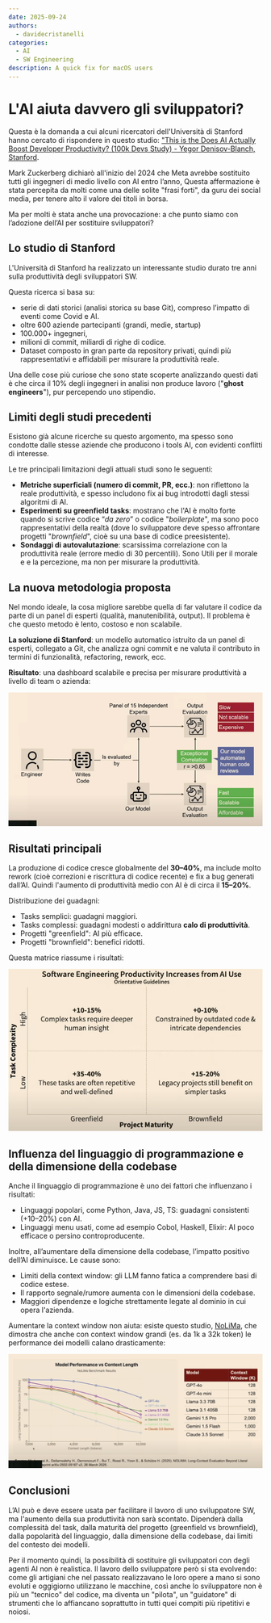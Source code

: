 ```yaml
---
date: 2025-09-24
authors:
  - davidecristanelli
categories:
  - AI 
  - SW Engineering
description: A quick fix for macOS users
---
```


# L'AI aiuta davvero gli sviluppatori?

Questa è la domanda a cui alcuni ricercatori dell'Università di Stanford hanno cercato di rispondere in questo studio: 
["This is the Does AI Actually Boost Developer Productivity? (100k Devs Study) - Yegor Denisov-Blanch, Stanford](https://www.youtube.com/watch?v=tbDDYKRFjhk).

Mark Zuckerberg dichiarò all'inizio del 2024 che Meta avrebbe sostituito tutti gli ingegneri di medio livello con AI entro l’anno,
Questa affermazione è stata percepita da molti come una delle solite "frasi forti", da guru dei social media, per tenere alto il valore dei titoli in borsa.

Ma per molti è stata anche una provocazione: a che punto siamo con l’adozione dell’AI per sostituire sviluppatori?

<!-- more -->

## Lo studio di Stanford
L'Università di Stanford ha realizzato un interessante studio durato tre anni sulla produttività degli sviluppatori SW.

Questa ricerca si basa su:

 - serie di dati storici (analisi storica su base Git), compreso l’impatto di eventi come Covid e AI.
 - oltre 600 aziende partecipanti (grandi, medie, startup)
 - 100.000+ ingegneri, 
 - milioni di commit, miliardi di righe di codice.
 - Dataset composto in gran parte da repository privati, quindi più rappresentativi e affidabili per misurare la produttività reale.

Una delle cose più curiose che sono state scoperte analizzando questi dati è che circa il 10% degli ingegneri in analisi non produce lavoro ("**ghost engineers**"), pur percependo uno stipendio.

## Limiti degli studi precedenti
Esistono già alcune ricerche su questo argomento, ma spesso sono condotte dalle stesse aziende che producono i tools AI, con evidenti conflitti di interesse.

Le tre principali limitazioni degli attuali studi sono le seguenti:

 - **Metriche superficiali (numero di commit, PR, ecc.)**: non riflettono la reale produttività, e spesso includono fix ai bug introdotti dagli stessi algoritmi di AI.
 - **Esperimenti su greenfield tasks**: mostrano che l'AI è molto forte quando si scrive codice “*da zero*” o codice "*boilerplate*", ma sono poco rappresentativi della realtà (dove lo sviluppatore deve spesso affrontare progetti "*brownfield*", cioè su una base di codice preesistente).
 - **Sondaggi di autovalutazione**: scarsissima correlazione con la produttività reale (errore medio di 30 percentili). Sono Utili per il morale e e la percezione, ma non per misurare la produttività.

## La nuova metodologia proposta
Nel mondo ideale, la cosa migliore sarebbe quella di far valutare il codice da parte di un panel di esperti (qualità, manutenibilità, output).
Il problema è che questo metodo è lento, costoso e non scalabile. 

**La soluzione di Stanford**: un modello automatico istruito da un panel di esperti, collegato a Git, che analizza ogni commit e ne valuta il contributo in termini di funzionalità, refactoring, rework, ecc.

**Risultato**: una dashboard scalabile e precisa per misurare produttività a livello di team o azienda:

 ![diagramma:](images/block_diagram1.png)

## Risultati principali
La produzione di codice cresce globalmente del **30–40%**, ma include molto rework (cioè correzioni e riscrittura di codice recente) e fix a bug generati dall’AI. Quindi l'aumento di produttività medio con AI è di circa il **15–20%**.

Distribuzione dei guadagni:

 - Tasks semplici: guadagni maggiori.
 - Tasks complessi: guadagni modesti o addirittura **calo di produttività**.
 - Progetti "greenfield": AI più efficace.
 - Progetti "brownfield": benefici ridotti.

Questa matrice riassume i risultati:

  ![Matrice riassuntiva: .align-center](images/tabella.png)

## Influenza del linguaggio di programmazione e della dimensione della codebase

Anche il linguaggio di programmazione è uno dei fattori che influenzano i risultati: 

 - Linguaggi popolari, come Python, Java, JS, TS: guadagni consistenti (+10–20%) con AI.
 - Linguaggi menu usati, come ad esempio Cobol, Haskell, Elixir: AI poco efficace o persino controproducente.

Inoltre, all’aumentare della dimensione della codebase, l’impatto positivo dell’AI diminuisce.
Le cause sono:

 - Limiti della context window: gli LLM fanno fatica a comprendere basi di codice estese.
 - Il rapporto segnale/rumore aumenta con le dimensioni della codebase.
 - Maggiori dipendenze e logiche strettamente legate al dominio in cui opera l'azienda.

Aumentare la context window non aiuta: esiste questo studio, [NoLiMa](https://arxiv.org/abs/2502.05167), che dimostra che anche con context window grandi (es. da 1k a 32k token) le performance dei modelli calano drasticamente:

 ![grafico1: .align-center](images/grafico1.png)

## Conclusioni
L’AI può e deve essere usata per facilitare il lavoro di uno sviluppatore SW, ma l'aumento della sua produttività non sarà scontato.
Dipenderà dalla complessità del task, dalla maturità del progetto (greenfield vs brownfield), dalla popolarità del linguaggio, dalla dimensione della codebase, dai limiti del contesto dei modelli.

Per il momento quindi, la possibilità di sostituire gli sviluppatori con degli agenti AI non è realistica.
Il lavoro dello sviluppatore però si sta evolvendo: come gli artigiani che nel passato realizzavano le loro opere a mano si sono evoluti e oggigiorno utilizzano le macchine, così anche lo sviluppatore non è più un "tecnico" del codice, ma diventa un "pilota", un "guidatore" di strumenti che lo affiancano soprattutto in tutti quei compiti più ripetitivi e noiosi.


